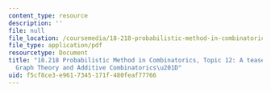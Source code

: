 ```yaml
---
content_type: resource
description: ''
file: null
file_location: /coursemedia/18-218-probabilistic-method-in-combinatorics-spring-2019/f5cf8ce3e9617345171f480feaf77766_MIT18_218S19_ch12.pdf
file_type: application/pdf
resourcetype: Document
title: "18.218 Probabilistic Method in Combinatorics, Topic 12: A teaser for \u201C\
  Graph Theory and Additive Combinatorics\u201D"
uid: f5cf8ce3-e961-7345-171f-480feaf77766
---
```

